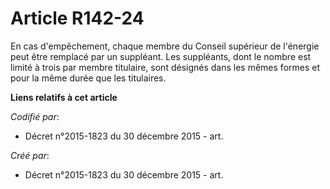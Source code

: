 # Article R142-24

En cas d'empêchement, chaque membre du Conseil supérieur de l'énergie peut être remplacé par un suppléant. Les suppléants,
dont le nombre est limité à trois par membre titulaire, sont désignés dans les mêmes formes et pour la même durée que les
titulaires.

**Liens relatifs à cet article**

_Codifié par_:

  - Décret n°2015-1823 du 30 décembre 2015 - art.

_Créé par_:

  - Décret n°2015-1823 du 30 décembre 2015 - art.
